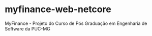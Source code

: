 # myfinance-web-netcore
 MyFinance - Projeto do Curso de Pós Graduação em Engenharia de Software da PUC-MG
